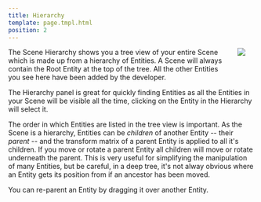 ```yaml
---
title: Hierarchy
template: page.tmpl.html
position: 2
---
```


<img src="/images/user-manual/hierarchy.jpg" style="float: right; padding: 20px; padding-top: 0px;"></img>

The Scene Hierarchy shows you a tree view of your entire Scene which is made up from a hierarchy of Entities. A Scene will always contain the Root Entity at the top of the tree. All the other Entities you see here have been added by the developer.

The Hierarchy panel is great for quickly finding Entities as all the Entities in your Scene will be visible all the time, clicking on the Entity in the Hierarchy will select it.

The order in which Entities are listed in the tree view is important. As the Scene is a hierarchy, Entities can be *children* of another Entity -- their *parent* -- and the transform matrix of a parent Entity is applied to all it's children. If you move or rotate a parent Entity all children will move or rotate underneath the parent. This is very useful for simplifying the manipulation of many Entities, but be careful, in a deep tree, it's not alway obvious where an Entity gets its position from if an ancestor has been moved.

You can re-parent an Entity by dragging it over another Entity.

[1]: /images/user-manual/hierarchy.jpg "Explore scenes to discover their secrets"
